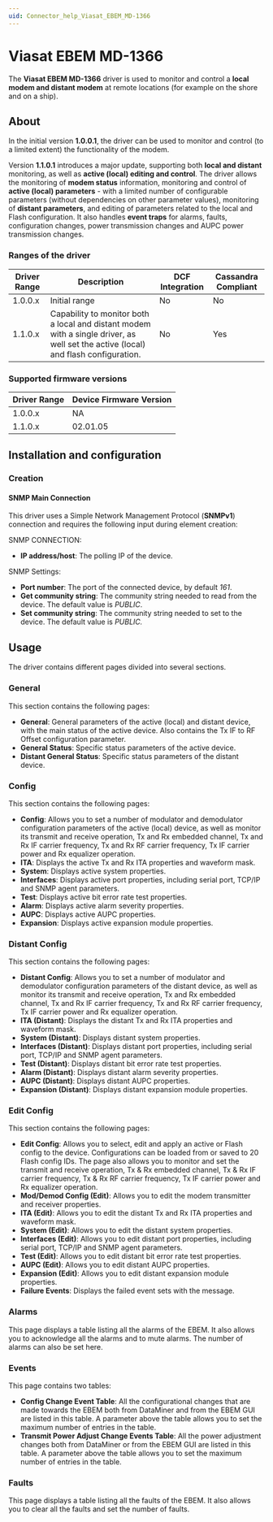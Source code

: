 ```yaml
---
uid: Connector_help_Viasat_EBEM_MD-1366
---
```


# Viasat EBEM MD-1366

The **Viasat EBEM MD-1366** driver is used to monitor and control a **local modem and distant modem** at remote locations (for example on the shore and on a ship).

## About

In the initial version **1.0.0.1**, the driver can be used to monitor and control (to a limited extent) the functionality of the modem.

Version **1.1.0.1** introduces a major update, supporting both **local and distant** monitoring, as well as **active (local) editing and control**. The driver allows the monitoring of **modem status** information, monitoring and control of **active (local) parameters** - with a limited number of configurable parameters (without dependencies on other parameter values), monitoring of **distant parameters**, and editing of parameters related to the local and Flash configuration. It also handles **event traps** for alarms, faults, configuration changes, power transmission changes and AUPC power transmission changes.

### Ranges of the driver

| **Driver Range** | **Description**                                                                                                                    | **DCF Integration** | **Cassandra Compliant** |
|------------------|------------------------------------------------------------------------------------------------------------------------------------|---------------------|-------------------------|
| 1.0.0.x          | Initial range                                                                                                                      | No                  | No                      |
| 1.1.0.x          | Capability to monitor both a local and distant modem with a single driver, as well set the active (local) and flash configuration. | No                  | Yes                     |

### Supported firmware versions

| **Driver Range** | **Device Firmware Version** |
|------------------|-----------------------------|
| 1.0.0.x          | NA                          |
| 1.1.0.x          | 02.01.05                    |

## Installation and configuration

### Creation

#### SNMP Main Connection

This driver uses a Simple Network Management Protocol (**SNMPv1**) connection and requires the following input during element creation:

SNMP CONNECTION:

- **IP address/host**: The polling IP of the device.

SNMP Settings:

- **Port number**: The port of the connected device, by default *161*.
- **Get community string**: The community string needed to read from the device. The default value is *PUBLIC*.
- **Set community string**: The community string needed to set to the device. The default value is *PUBLIC.*

## Usage

The driver contains different pages divided into several sections.

### General

This section contains the following pages:

- **General**: General parameters of the active (local) and distant device, with the main status of the active device. Also contains the Tx IF to RF Offset configuration parameter.
- **General Status**: Specific status parameters of the active device.
- **Distant General Status**: Specific status parameters of the distant device.

### Config

This section contains the following pages:

- **Config**: Allows you to set a number of modulator and demodulator configuration parameters of the active (local) device, as well as monitor its transmit and receive operation, Tx and Rx embedded channel, Tx and Rx IF carrier frequency, Tx and Rx RF carrier frequency, Tx IF carrier power and Rx equalizer operation.
- **ITA**: Displays the active Tx and Rx ITA properties and waveform mask.
- **System**: Displays active system properties.
- **Interfaces**: Displays active port properties, including serial port, TCP/IP and SNMP agent parameters.
- **Test**: Displays active bit error rate test properties.
- **Alarm**: Displays active alarm severity properties.
- **AUPC**: Displays active AUPC properties.
- **Expansion**: Displays active expansion module properties.

### Distant Config

This section contains the following pages:

- **Distant Config**: Allows you to set a number of modulator and demodulator configuration parameters of the distant device, as well as monitor its transmit and receive operation, Tx and Rx embedded channel, Tx and Rx IF carrier frequency, Tx and Rx RF carrier frequency, Tx IF carrier power and Rx equalizer operation.
- **ITA (Distant)**: Displays the distant Tx and Rx ITA properties and waveform mask.
- **System (Distant)**: Displays distant system properties.
- **Interfaces (Distant)**: Displays distant port properties, including serial port, TCP/IP and SNMP agent parameters.
- **Test (Distant)**: Displays distant bit error rate test properties.
- **Alarm (Distant)**: Displays distant alarm severity properties.
- **AUPC (Distant)**: Displays distant AUPC properties.
- **Expansion (Distant)**: Displays distant expansion module properties.

### Edit Config

This section contains the following pages:

- **Edit Config**: Allows you to select, edit and apply an active or Flash config to the device. Configurations can be loaded from or saved to 20 Flash config IDs. The page also allows you to monitor and set the transmit and receive operation, Tx & Rx embedded channel, Tx & Rx IF carrier frequency, Tx & Rx RF carrier frequency, Tx IF carrier power and Rx equalizer operation.
- **Mod/Demod Config (Edit)**: Allows you to edit the modem transmitter and receiver properties.
- **ITA (Edit)**: Allows you to edit the distant Tx and Rx ITA properties and waveform mask.
- **System (Edit)**: Allows you to edit the distant system properties.
- **Interfaces (Edit)**: Allows you to edit distant port properties, including serial port, TCP/IP and SNMP agent parameters.
- **Test (Edit)**: Allows you to edit distant bit error rate test properties.
- **AUPC (Edit)**: Allows you to edit distant AUPC properties.
- **Expansion (Edit)**: Allows you to edit distant expansion module properties.
- **Failure Events**: Displays the failed event sets with the message.

### Alarms

This page displays a table listing all the alarms of the EBEM. It also allows you to acknowledge all the alarms and to mute alarms. The number of alarms can also be set here.

### Events

This page contains two tables:

- **Config Change Event Table**: All the configurational changes that are made towards the EBEM both from DataMiner and from the EBEM GUI are listed in this table. A parameter above the table allows you to set the maximum number of entries in the table.
- **Transmit Power Adjust Change Events Table**: All the power adjustment changes both from DataMiner or from the EBEM GUI are listed in this table. A parameter above the table allows you to set the maximum number of entries in the table.

### Faults

This page displays a table listing all the faults of the EBEM. It also allows you to clear all the faults and set the number of faults.
